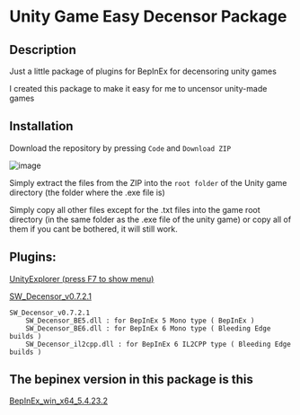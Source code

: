 # Unity Game Easy Decensor Package

## Description
Just a little package of plugins for BepInEx for decensoring unity games 

I created this package to make it easy for me to uncensor unity-made games


## Installation

Download the repository by pressing `Code` and `Download ZIP`

![image](https://github.com/user-attachments/assets/80b471d7-161c-409f-9e61-eee4dc265201)


Simply extract the files from the ZIP into the `root folder` of the Unity game directory (the folder where the .exe file is)

Simply copy all other files except for the .txt files into the game root directory (in the same folder as the .exe file of the unity game)
or copy all of them if you cant be bothered, it will still work.

## Plugins:
[UnityExplorer (press F7 to show menu)](https://thunderstore.io/package/sinai-dev/UnityExplorer/)


[SW_Decensor_v0.7.2.1](https://f95zone.to/threads/bepinex-plugin-sw_decensor-v0-7-2-1.223718/)

> 
    SW_Decensor_v0.7.2.1
        SW_Decensor_BE5.dll : for BepInEx 5 Mono type ( BepInEx )
        SW_Decensor_BE6.dll : for BepInEx 6 Mono type ( Bleeding Edge builds )
        SW_Decensor_il2cpp.dll : for BepInEx 6 IL2CPP type ( Bleeding Edge builds )





## The bepinex version in this package is this

[BepInEx_win_x64_5.4.23.2](https://github.com/BepInEx/BepInEx/releases/tag/v5.4.23.2)



